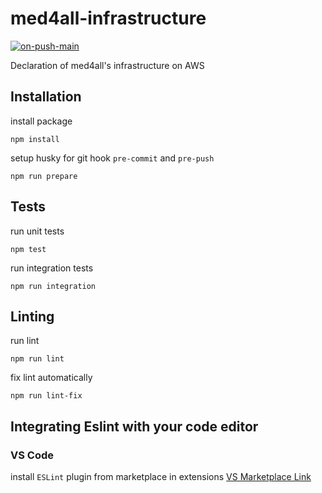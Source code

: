 # med4all-infrastructure
[![on-push-main](https://github.com/gu-tum-gun-aeng/med4all-infra/actions/workflows/on-push-main.yaml/badge.svg)](https://github.com/gu-tum-gun-aeng/med4all-infra/actions/workflows/on-push-main.yaml)

Declaration of med4all's infrastructure on AWS

## Installation

install package

```
npm install
```

setup husky for git hook `pre-commit` and `pre-push`

```
npm run prepare
```

## Tests

run unit tests

```
npm test
```

run integration tests

```
npm run integration
```

## Linting

run lint

```
npm run lint
```

fix lint automatically

```
npm run lint-fix
```

## Integrating Eslint with your code editor

### VS Code

install `ESLint` plugin from marketplace in extensions [VS Marketplace Link](https://marketplace.visualstudio.com/items?itemName=dbaeumer.vscode-eslint)
